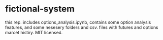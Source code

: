 # fictional-system

this rep. includes options_analysis.ipynb, contains some option analysis features, and some nesesery folders and csv. files with futures and options marcet histiry. MIT licensed.
